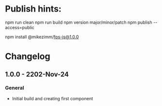 # Publish hints:

npm run clean
npm run build
npm version major/minor/patch
npm publish --access=public

npm install @mikezimm/fps-js@1.0.0

# Changelog

## 1.0.0 - 2202-Nov-24

### General

- Initial build and creating first component

